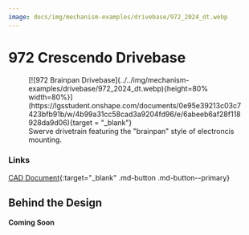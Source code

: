```yaml
---
image: docs/img/mechanism-examples/drivebase/972_2024_dt.webp
---
```


# 972 Crescendo Drivebase

<figure markdown="span">
[![972 Brainpan Drivebase](../../img/mechanism-examples/drivebase/972_2024_dt.webp){height=80% width=80%}](https://lgsstudent.onshape.com/documents/0e95e39213c03c7423bfb91b/w/4b99a31cc58cad3a9204fd96/e/6abeeb6af28f118928da9d06){target = "_blank"}
<figcaption>Swerve drivetrain featuring the "brainpan" style of electroncis mounting.</figcaption>
</figure>

### Links

[CAD Document](https://lgsstudent.onshape.com/documents/0e95e39213c03c7423bfb91b/w/4b99a31cc58cad3a9204fd96/e/6abeeb6af28f118928da9d06 "CAD Document Link"){:target="_blank" .md-button .md-button--primary}

## Behind the Design
**Coming Soon**